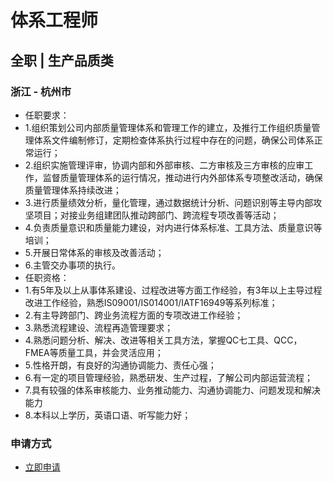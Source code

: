 
# 体系工程师
## 全职  |  生产品质类
### 浙江 - 杭州市

- 任职要求：
- 1.组织策划公司内部质量管理体系和管理工作的建立，及推行工作组织质量管理体系文件编制修订，定期检查体系执行过程中存在的问题，确保公司体系正常运行；
- 2.组织实施管理评审，协调内部和外部审核、二方审核及三方审核的应审工作，监督质量管理体系的运行情况，推动进行内外部体系专项整改活动，确保质量管理体系持续改进；
- 3.进行质量绩效分析，量化管理，通过数据统计分析、问题识别等主导内部攻坚项目；对接业务组建团队推动跨部门、跨流程专项改善等活动；
- 4.负责质量意识和质量能力建设，对内进行体系标准、工具方法、质量意识等培训；
- 5.开展日常体系的审核及改善活动；
- 6.主管交办事项的执行。
- 任职资格：
- 1.有5年及以上从事体系建设、过程改进等方面工作经验，有3年以上主导过程改进工作经验，熟悉IS09001/IS014001/IATF16949等系列标准；
- 2.有主导跨部门、跨业务流程方面的专项改进工作经验；
- 3.熟悉流程建设、流程再造管理要求；
- 4.熟悉问题分析、解决、改进等相关工具方法，掌握QC七工具、QCC，FMEA等质量工具，并会灵活应用；
- 5.性格开朗，有良好的沟通协调能力、责任心强；
- 6.有一定的项目管理经验，熟悉研发、生产过程，了解公司内部运营流程；
- 7.具有较强的体系审核能力、业务推动能力、沟通协调能力、问题发现和解决能力
- 8.本科以上学历，英语口语、听写能力好；
### 申请方式
- <a href="mailto:hr@tuya.com?subject=求职简历-体系工程师-来自GitHub">立即申请</a>